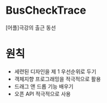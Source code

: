 # BusCheckTrace
[어플]극강의 출근 동선 

# 원칙
- 세련된 디자인을 제 1 우선순위로 두기
- 객체지향 프로그래밍을 적극적으로 활용
- 드래그 앤 드롭 기능 배우기
- 오픈 API 적극적으로 사용
